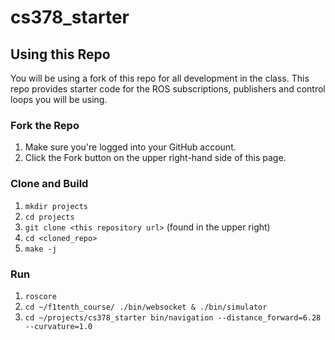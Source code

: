 # cs378_starter

## Using this Repo
You will be using a fork of this repo for all development in the class. This repo provides starter code for the ROS subscriptions, publishers and control loops you will be using.

### Fork the Repo
1. Make sure you're logged into your GitHub account.
1. Click the Fork button on the upper right-hand side of this page.

### Clone and Build
1. `mkdir projects`
1. `cd projects`
1. `git clone <this repository url>` (found in the upper right)
1. `cd <cloned_repo>`
1. `make -j`

### Run
1. `roscore`
1. `cd ~/f1tenth_course/ ./bin/websocket & ./bin/simulator`
1. `cd ~/projects/cs378_starter bin/navigation --distance_forward=6.28 --curvature=1.0` 
